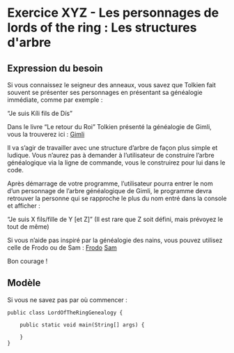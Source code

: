 # Exercice XYZ - Les personnages de lords of the ring : Les structures d'arbre

## Expression du besoin
Si vous connaissez le seigneur des anneaux, vous savez que Tolkien fait souvent se présenter ses personnages en présentant sa généalogie immédiate, comme par exemple :

“Je suis Kíli fils de Dís”

Dans le livre “Le retour du Roi” Tolkien présenté la généalogie de Gimli, vous la trouverez ici :
[Gimli](resources/gimli.jpg)

Il va s’agir de travailler avec une structure d’arbre de façon plus simple et ludique. Vous n’aurez pas à demander à l’utilisateur de construire l’arbre généalogique via la ligne de commande, vous le construirez pour lui dans le code.

Après démarrage de votre programme, l’utilisateur pourra entrer le nom d’un personnage de l’arbre généalogique de Gimli, le programme devra retrouver la personne qui se rapproche le plus du nom entré dans la console et afficher :

“Je suis X fils/fille de Y [et Z]” (Il est rare que Z soit défini, mais prévoyez le tout de même)

Si vous n’aide pas inspiré par la généalogie des nains, vous pouvez utilisez celle de Frodo ou de Sam :
[Frodo](resources/frodo.jpg)
[Sam](resources/sam.jpg)

Bon courage !

## Modèle
Si vous ne savez pas par où commencer :

    public class LordOfTheRingGenealogy {

        public static void main(String[] args) {
            
        }
    }

